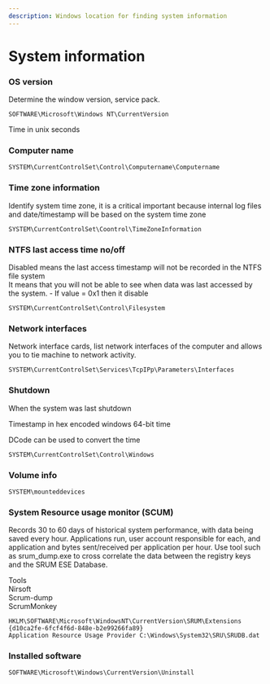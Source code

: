 ```yaml
---
description: Windows location for finding system information
---
```


# System information

### OS version

Determine the window version, service pack.

```
SOFTWARE\Microsoft\Windows NT\CurrentVersion
```

Time in unix seconds

### Computer name

```
SYSTEM\CurrentControlSet\Control\Computername\Computername
```

### Time zone information

Identify system time zone, it is a critical important because internal log files and date/timestamp will be based on the system time zone

```
SYSTEM\CurrentControlSet\Coontrol\TimeZoneInformation
```

### NTFS last access time no/off

Disabled means the last access timestamp will not be recorded in the NTFS file system\
It means that you will not be able to see when data was last accessed by the system. - If value = 0x1 then it disable



```
SYSTEM\CurrentControlSet\Control\Filesystem
```

### Network interfaces

Network interface cards, list network interfaces of the computer and allows you to tie machine to network activity.

```
SYSTEM\CurrentControlSet\Services\TcpIPp\Parameters\Interfaces
```

### Shutdown

When the system was last shutdown

Timestamp in hex encoded windows 64-bit time

DCode can be used to convert the time

```
SYSTEM\CurrentControlSet\Control\Windows
```

### Volume info

```
SYSTEM\mounteddevices  
```

### System Resource usage monitor (SCUM)

Records 30 to 60 days of historical system performance, with data being saved every hour. Applications run, user account responsible for each, and application and bytes sent/received per application per hour. Use tool such as srum\_dump.exe to cross correlate the data between the registry keys and the SRUM ESE Database.

Tools\
Nirsoft\
Scrum-dump\
ScrumMonkey

```
HKLM\SOFTWARE\Microsoft\WindowsNT\CurrentVersion\SRUM\Extensions {d10ca2fe-6fcf4f6d-848e-b2e99266fa89}
Application Resource Usage Provider C:\Windows\System32\SRU\SRUDB.dat
```

### Installed software&#x20;

```
SOFTWARE\Microsoft\Windows\CurrentVersion\Uninstall
```
